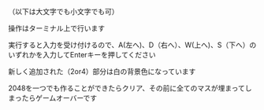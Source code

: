 （以下は大文字でも小文字でも可）

操作はターミナル上で行います

実行すると入力を受け付けるので、A(左へ)、D（右へ）、W(上へ)、S（下へ）のいずれかを入力してEnterキーを押してください

新しく追加された（2or4）部分は白の背景色になっています

2048を一つでも作ることができたらクリア、その前に全てのマスが埋まってしまったらゲームオーバーです
